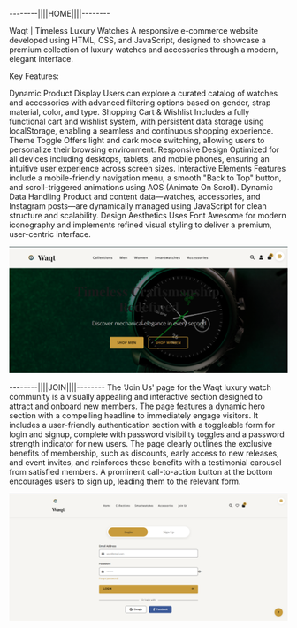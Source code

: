 
--------||||HOME||||--------

Waqt | Timeless Luxury Watches
A responsive e-commerce website developed using HTML, CSS, and JavaScript, designed to showcase a premium collection of luxury watches and accessories through a modern, elegant interface.

Key Features:

Dynamic Product Display
Users can explore a curated catalog of watches and accessories with advanced filtering options based on gender, strap material, color, and type.
Shopping Cart & Wishlist
Includes a fully functional cart and wishlist system, with persistent data storage using localStorage, enabling a seamless and continuous shopping experience.
Theme Toggle
Offers light and dark mode switching, allowing users to personalize their browsing environment.
Responsive Design
Optimized for all devices including desktops, tablets, and mobile phones, ensuring an intuitive user experience across screen sizes.
Interactive Elements
Features include a mobile-friendly navigation menu, a smooth "Back to Top" button, and scroll-triggered animations using AOS (Animate On Scroll).
Dynamic Data Handling
Product and content data—watches, accessories, and Instagram posts—are dynamically managed using JavaScript for clean structure and scalability.
Design Aesthetics
Uses Font Awesome for modern iconography and implements refined visual styling to deliver a premium, user-centric interface.

  ![Image Alt](https://github.com/faizanalisyed2776/Waqt-Timeless-Luxury-Watches/blob/84e4efd3d7fbf48ad468d2747bc625191d2d2934/assets/Shots/Screenshot%202025-07-29%20043338.png)
 
--------||||JOIN||||--------
The 'Join Us' page for the Waqt luxury watch community is a visually appealing and interactive section designed to attract and onboard new members. The page features a dynamic hero section with a compelling headline to immediately engage visitors. It includes a user-friendly authentication section with a toggleable form for login and signup, complete with password visibility toggles and a password strength indicator for new users. The page clearly outlines the exclusive benefits of membership, such as discounts, early access to new releases, and event invites, and reinforces these benefits with a testimonial carousel from satisfied members. A prominent call-to-action button at the bottom encourages users to sign up, leading them to the relevant form.

  ![Image Alt](https://github.com/faizanalisyed2776/Waqt-Timeless-Luxury-Watches/blob/46bc9deb101056408d26aa356f57adbc3df1772f/assets/Shots/Screenshot%202025-08-04%20021254.png)
